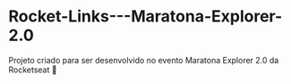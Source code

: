 # Rocket-Links---Maratona-Explorer-2.0
 Projeto criado para ser desenvolvido no evento Maratona Explorer 2.0 da Rocketseat 🚀
